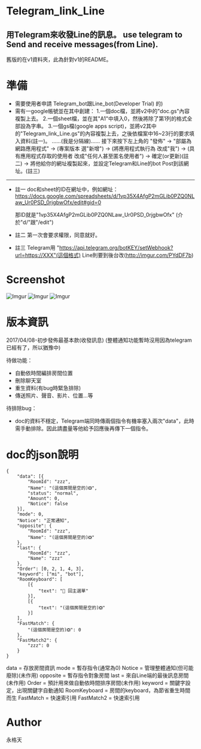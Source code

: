 # Telegram_link_Line
用Telegram來收發Line的訊息。
use telegram to Send and receive messages(from Line).
----
舊版的在v1資料夾，此為針對v1的README。


# 準備
- 需要使用者申請 Telegram_bot跟Line_bot(Developer Trial)
的)
- 需有一google帳號並在其中創建：
1.一個doc檔，並將v2中的"doc.gs"內容複製上去。
2.一個sheet檔，並在其"A1"中填入0，然後將除了第1列的格式全部設為字串。
3.一個gs檔(google apps script)，並將v2其中的"Telegram_link_Line.gs"的內容複製上去，之後依檔案中16~23行的要求填入資料(註一)。
......(我是分隔線)......
接下來按下左上角的
"發佈" ->
"部屬為網路應用程式" ->
(專案版本 選"新增") ->
(將應用程式執行為 改成"我") ->
(具有應用程式存取的使用者 改成"任何人甚至匿名使用者") ->
確定(or更新)(註二) ->
將他給你的網址複製起來，並設定Telegram和Line的bot Post到該網址。(註三)
----
- 註一
  doc和sheet的ID在網址中，例如網址：
  https://docs.google.com/spreadsheets/d/1vp35X4AfgP2mGLib0PZQ0NLaw_Ur0PSD_0rjgbwOfx/edit#gid=0

  那ID就是"1vp35X4AfgP2mGLib0PZQ0NLaw_Ur0PSD_0rjgbwOfx"
  (介於"d/"跟"/edit")


- 註二
  第一次會要求權限，同意就好。


- 註三
  Telegram用
  "https://api.telegram.org/botKEY/setWebhook?url=https://XXX"(這個格式)
  Line則要到後台改(http://imgur.com/PYdDF7b)

# Screenshot
![Imgur](http://i.imgur.com/jXROwBF.png)
![Imgur](http://i.imgur.com/mxeheeh.png)
![Imgur](http://i.imgur.com/I0Qsimh.png)

# 版本資訊
  2017/04/08-初步發佈最基本款(收發訊息)
  (整體通知功能暫時沒用因為telegram已經有了，所以猶豫中)

  待做功能：
  - 自動依時間編排房間位置
  - 刪除聊天室
  - 重生資料(有bug時緊急排除)
  - 傳送照片、聲音、影片、位置...等

  待排除bug：
  - doc的資料不穩定，Telegram端同時傳兩個指令有機率塞入兩次"data"，此時需手動排除。因此請盡量等他給予回應後再傳下一個指令。

# doc的json說明

    {
        "data": [{
            "RoomId": "zzz",
            "Name": "(這個房間是空的)❎",
            "status": "normal",
            "Amount": 0,
            "Notice": false
        }],
        "mode": 0,
        "Notice": "正常通知",
        "opposite": {
            "RoomId": "zzz",
            "Name": "(這個房間是空的)❎"
        },
        "last": {
            "RoomId": "zzz",
            "Name": "zzz"
        },
        "Order": [0, 2, 1, 4, 3],
        "keyword": ["mi", "bot"],
        "RoomKeyboard": [
            [{
                "text": "🔮 回主選單"
            }],
            [{
                "text": "(這個房間是空的)❎"
            }]
        ],
        "FastMatch": {
            "(這個房間是空的)❎": 0
        },
        "FastMatch2": {
            "zzz": 0
        }
    }

data = 存放房間資訊
mode = 暫存指令(通常為0)
Notice = 管理整體通知(但可能廢除)(未作用)
opposite = 暫存指令對象房間
last = 來自Line端的最後訊息房間(未作用)
Order = 預計用來做自動依時間排序房間(未作用)
keyword = 關鍵字設定，出現關鍵字自動通知
RoomKeyboard = 房間的keyboard，為節省重生時間而生
FastMatch = 快速索引用
FastMatch2 = 快速索引用


# Author
永格天
